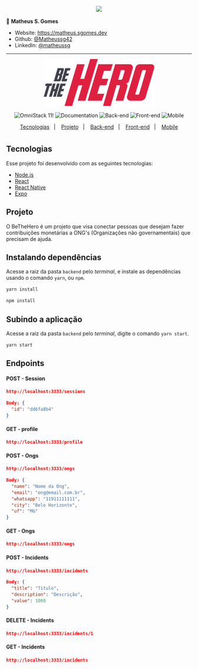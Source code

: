 <p align="center"><a target="_blank" href="https://matheus.sgomes.dev"><img src="https://matheus.sgomes.dev/img/logo_azul.png"></a></p>


👤 **Matheus S. Gomes** 

* Website: https://matheus.sgomes.dev
* Github: [@Matheussg42](https://github.com/Matheussg42)
* LinkedIn: [@matheussg](https://linkedin.com/in/matheussg)

---

<p align="center">
<img src="../frontend/src/assets/logo.svg" style='width: 300px'>
</p>



<p align="center">
 <img src="https://img.shields.io/static/v1?label=OmniStack&message=11&color=7159c1&labelColor=444444" alt="OmniStack 11!" />

  <img alt="Documentation" src="https://img.shields.io/static/v1?label=Documentation&message=V1.0&color=f1c40f&labelColor=444444"> 
  
  <img alt="Back-end" src="https://img.shields.io/static/v1?label=Back-end&message=Ok&color=27ae60&labelColor=444444">
  
  <img alt="Front-end" src="https://img.shields.io/static/v1?label=Front-end&message=Ok&color=27ae60&labelColor=444444"> 
  
  <img alt="Mobile" src="https://img.shields.io/static/v1?label=Mobile&message=Ok&color=27ae60&labelColor=444444">
</p>

<p align="center">
  <a href="#-tecnologias">Tecnologias</a>&nbsp;&nbsp;&nbsp;|&nbsp;&nbsp;&nbsp;
  <a href="#-projeto">Projeto</a>&nbsp;&nbsp;&nbsp;|&nbsp;&nbsp;&nbsp;
  <a href="/backend">Back-end</a>&nbsp;&nbsp;&nbsp;|&nbsp;&nbsp;&nbsp;
  <a href="/frontend">Front-end</a>&nbsp;&nbsp;&nbsp;|&nbsp;&nbsp;&nbsp;
  <a href="/mobile">Mobile</a>
</p>

#

## Tecnologias

Esse projeto foi desenvolvido com as seguintes tecnologias:

- [Node.js](https://nodejs.org/en/)
- [React](https://reactjs.org)
- [React Native](https://facebook.github.io/react-native/)
- [Expo](https://expo.io/)

## Projeto

O BeTheHero é um projeto que visa conectar pessoas que desejam fazer contribuições monetárias a ONG's (Organizações não governamentais) que precisam de ajuda.

## Instalando dependências

Acesse a raiz da pasta `backend` pelo _terminal_, e instale as dependências usando o comando `yarn`, ou `npm`.

```js
yarn install
```

```js
npm install
```

## Subindo a aplicação

Acesse a raiz da pasta `backend` pelo _terminal_, digite o comando `yarn start`.

```js
yarn start
```

## Endpoints

#### POST - Session

```json
http://localhost:3333/sessions
```

```json
Body: {
  "id": "dd6fa8b4"
}
```

#### GET - profile

```json
http://localhost:3333/profile
```

#### POST - Ongs

```json
http://localhost:3333/ongs
```

```json
Body: {
  "name": "Nome da Ong",
  "email": "ong@email.com.br",
  "whatsapp": "11911111111",
  "city": "Belo Horizonte",
  "uf": "MG"
}
```

#### GET - Ongs

```json
http://localhost:3333/ongs
```

#### POST - Incidents

```json
http://localhost:3333/incidents
```

```json
Body: {
  "title": "Titulo",
  "description": "Descrição",
  "value": 1000
}
```

#### DELETE - Incidents

```json
http://localhost:3333/incidents/1
```

#### GET - Incidents

```json
http://localhost:3333/incidents
```
